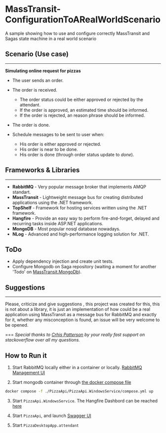 
# MassTransit-ConfigurationToARealWorldScenario
A sample showing how to use and configure correctly MassTransit and Sagas state machine in a real world scenario


## Scenario (Use case)
---
**Simulating online request for pizzas**

* The user sends an order.
* The order is received.
	- The order status could be either approved or rejected by the attendant.
	- If the order is approved, an estimated time should be informed.
	- If the order is rejected, an reason phrase should be informed.

* The order is done.

* Schedule messages to be sent to user when:
	- His order is either approved or rejected.
	- His order is near to be done.
	- His order is done (through order status update to _done_).

## Frameworks & Libraries
---
* **RabbitMQ** - Very popular message broker that implements AMQP standart.
* **MassTransit** - Lightweight message bus for creating distributed applications using the .NET framework.
* **TopShelf** - Framework for hosting services written using the .NET framework.
* **Hangfire** - Provide an easy way to perform fire-and-forget, delayed and recurring tasks inside ASP.NET applications.
* **MongoDB** - Most popular nosql database nowadays.
* **NLog** - Advanced and high-performance logging solution for .NET.

ToDo
---
* Apply dependency injection and create unit tests.
* Configure Mongodb on Saga repository (waiting a moment for another 'Todo' on [MassTransit.MongoDb](https://github.com/LiberisLabs/MassTransit.MessageData.MongoDb)).

## Suggestions
---
Please, criticize and give suggestions , this project was created for this, this is not about a library, it is just an implementation of how could be a real application using MassTransit as a message bus for RabbitMQ and exactly for it, whether any misconception is found, an issue will be very welcome to be opened.


===
_Special thanks to [Crhis Patterson](https://github.com/phatboyg) by your really fast support on stackoverflow over all my questions._

## How to Run it

1. Start RabbitMQ locally either in a container or locally. [RabbitMQ Management UI](http://localhost:15672/#/)

2. Start mongodb container through [the docker compose file](./PizzaApi/PizzaApi.WindowsService/compose.yml)

```bash
docker compose -f ./PizzaApi/PizzaApi.WindowsService/compose.yml up
```

3. Start `PizzaApi.WindowsService`.  The Hangfire Dashbord can be reached [here](http://localhost:1235/hangfire-masstransit/)

4. Start `PizzaApi`, and launch [Swagger UI](http://localhost:1234/swagger)

5. Start `PizzaDesktopApp.attendant`
